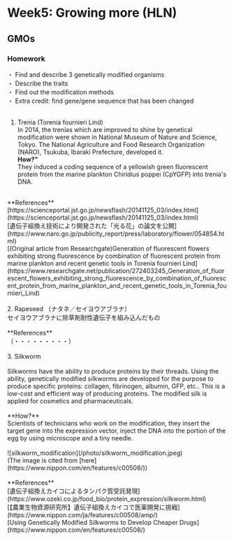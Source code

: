 # Week5: Growing more (HLN)
## GMOs

### Homework
・ Find and describe 3 genetically modified organisms<br/>
・ Describe the traits<br/>
・ Find out the modification methods<br/>
・ Extra credit: find gene/gene sequence that has been changed<br/>
<br/>
1. Trenia (Torenia fournieri Lind)<br/>
In 2014, the trenias which are improved to shine by genetical modification were shown in National Museum of Nature and Science, Tokyo. The National Agriculture and Food Research Organization (NARO), Tsukuba, Ibaraki Prefecture, developed it.<br/>
**How?"**<br/>
They induced a coding sequence of a yellowish green fluorescent protein from the marine plankton Chiridius poppei (CpYGFP) into trenia's DNA.
<br/>
**References**<br/>
[https://scienceportal.jst.go.jp/newsflash/20141125_03/index.html](https://scienceportal.jst.go.jp/newsflash/20141125_03/index.html)<br/>
[遺伝子組換え技術により開発された「光る花」の論文を公開](https://www.naro.go.jp/publicity_report/press/laboratory/flower/054854.html)<br/>
[(Original article from Researchgate)Generation of fluorescent flowers exhibiting strong fluorescence by combination of fluorescent protein from marine plankton and recent genetic tools in Torenia fournieri Lind](https://www.researchgate.net/publication/272403245_Generation_of_fluorescent_flowers_exhibiting_strong_fluorescence_by_combination_of_fluorescent_protein_from_marine_plankton_and_recent_genetic_tools_in_Torenia_fournieri_Lind)<br/>
<br/>
2. Rapeseed （ナタネ／セイヨウアブラナ）<br/>
セイヨウアブラナに除草剤耐性遺伝子を組み込んだもの<br/>
<br/>
**References**<br/>
（・・・・・・・・・）<br/>
<br/>
3. Silkworm<br/>
<br/>
Silkworms have the ability to produce proteins by their threads. Using the ability, genetically modified silkworms are developed for the purpose to produce specific proteins: collagen, fibrinogen, albumin, GFP, etc.. This is a low-cost and efficient way of producing proteins. The modified silk is applied for cosmetics and pharmaceuticals.<br/>
<br/>
**How?**<br/>
Scientists of technicians who work on the modification, they insert the target gene into the expression vector, inject the DNA into the portion of the egg by using microscope and a tiny needle.<br/>
<br/>
![silkworm_modification](/photo/silkworm_modification.jpeg)<br/>
(The image is cited from [here](https://www.nippon.com/en/features/c00508/))<br/>
<br/>
**References**<br/>
[遺伝子組換えカイコによるタンパク質受託発現](https://www.ozeki.co.jp/food_bio/protein_expression/silkworm.html)<br/>
[【農業生物資源研究所】遺伝子組換えカイコで医薬開発に挑戦](https://www.nippon.com/ja/features/c00508/amp/)<br/>
[Using Genetically Modified Silkworms to Develop Cheaper Drugs](https://www.nippon.com/en/features/c00508/)
<br/>
